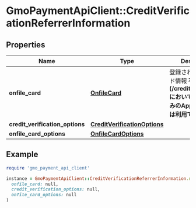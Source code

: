 # GmoPaymentApiClient::CreditVerificationReferrerInformation

## Properties

| Name | Type | Description | Notes |
| ---- | ---- | ----------- | ----- |
| **onfile_card** | [**OnfileCard**](OnfileCard.md) | 登録されているカード情報   **有効性確認(/credit/verifyCard)においては、登録済みのApple Pay情報は利用できません。**  | [optional] |
| **credit_verification_options** | [**CreditVerificationOptions**](CreditVerificationOptions.md) |  | [optional] |
| **onfile_card_options** | [**OnfileCardOptions**](OnfileCardOptions.md) |  | [optional] |

## Example

```ruby
require 'gmo_payment_api_client'

instance = GmoPaymentApiClient::CreditVerificationReferrerInformation.new(
  onfile_card: null,
  credit_verification_options: null,
  onfile_card_options: null
)
```

